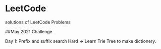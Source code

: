 # LeetCode
solutions of LeetCode Problems

##May 2021 Challenge

Day 1: Prefix and suffix search   Hard   -> Learn Trie Tree to make dictionery.
